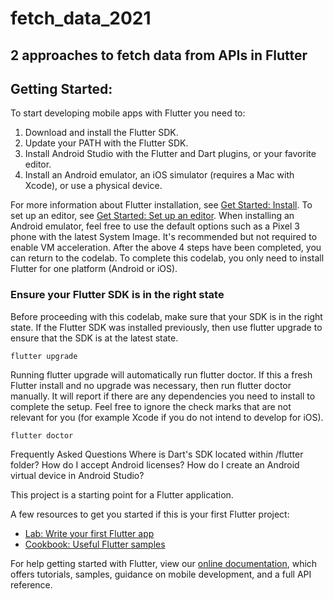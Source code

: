 # fetch_data_2021

## 2 approaches to fetch data from APIs in Flutter

## Getting Started:

To start developing mobile apps with Flutter you need to:

1. Download and install the Flutter SDK.
2. Update your PATH with the Flutter SDK.
3. Install Android Studio with the Flutter and Dart plugins, or your favorite editor.
4. Install an Android emulator, an iOS simulator (requires a Mac with Xcode), or use a physical device.

For more information about Flutter installation, see [Get Started: Install](https://flutter.dev/docs/get-started/install). To set up an editor, see [Get Started: Set up an editor](https://flutter.dev/docs/get-started/editor?tab=androidstudio). When installing an Android emulator, feel free to use the default options such as a Pixel 3 phone with the latest System Image. It's recommended but not required to enable VM acceleration. After the above 4 steps have been completed, you can return to the codelab. To complete this codelab, you only need to install Flutter for one platform (Android or iOS).

### Ensure your Flutter SDK is in the right state
Before proceeding with this codelab, make sure that your SDK is in the right state. If the Flutter SDK was installed previously, then use flutter upgrade to ensure that the SDK is at the latest state.


    flutter upgrade
 
Running flutter upgrade will automatically run flutter doctor. If this a fresh Flutter install and no upgrade was necessary, then run flutter doctor manually. It will report if there are any dependencies you need to install to complete the setup. Feel free to ignore the check marks that are not relevant for you (for example Xcode if you do not intend to develop for iOS).


    flutter doctor
    
Frequently Asked Questions
Where is Dart's SDK located within /flutter folder?
How do I accept Android licenses?
How do I create an Android virtual device in Android Studio?

This project is a starting point for a Flutter application.

A few resources to get you started if this is your first Flutter project:

- [Lab: Write your first Flutter app](https://flutter.dev/docs/get-started/codelab)
- [Cookbook: Useful Flutter samples](https://flutter.dev/docs/cookbook)

For help getting started with Flutter, view our
[online documentation](https://flutter.dev/docs), which offers tutorials,
samples, guidance on mobile development, and a full API reference.
